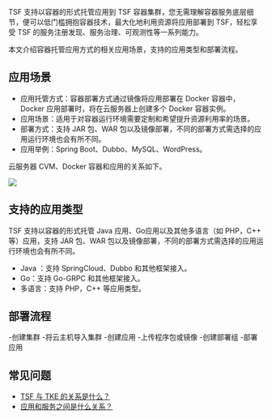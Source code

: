 TSF 支持以容器的形式托管应用到 TSF 容器集群，您无需理解容器服务底层细节，便可以低门槛拥抱容器技术，最大化地利用资源将应用部署到 TSF，轻松享受 TSF 的服务注册发现、服务治理、可观测性等一系列能力。

本文介绍容器托管应用方式的相关应用场景，支持的应用类型和部署流程。

## 应用场景

- 应用托管方式：容器部署方式通过镜像将应用部署在 Docker 容器中，Docker 应用部署时，将在云服务器上创建多个 Docker 容器实例。
- 应用场景：适用于对容器运行环境需要定制和希望提升资源利用率的场景。
- 部署方式：支持 JAR 包、WAR 包以及镜像部署，不同的部署方式需选择的应用运行环境也会有所不同。
- 应用举例：Spring Boot、Dubbo、MySQL、WordPress。

云服务器 CVM、Docker 容器和应用的关系如下。

![](https://qcloudimg.tencent-cloud.cn/raw/443554c8d5383cd7e93295a99f1cc918.jpg)



## 支持的应用类型

TSF 支持以容器的形式托管 Java 应用、Go应用以及其他多语言（如 PHP，C++ 等）应用，支持 JAR 包、WAR 包以及镜像部署，不同的部署方式需选择的应用运行环境也会有所不同。

- Java ：支持 SpringCloud、Dubbo 和其他框架接入。
- Go：支持 Go-GRPC 和其他框架接入。
- 多语言：支持 PHP，C++ 等应用类型。



## 部署流程

<dx-steps>
-创建集群
-将云主机导入集群
-创建应用
-上传程序包或镜像
-创建部署组
-部署应用
</dx-steps>

## 常见问题

- [TSF 与 TKE 的关系是什么？](https://cloud.tencent.com/document/product/649/43058#tsf-.E4.B8.8E-tke-.E7.9A.84.E5.85.B3.E7.B3.BB.E6.98.AF.E4.BB.80.E4.B9.88.EF.BC.9F)
- [应用和服务之间是什么关系？](https://cloud.tencent.com/document/product/649/43058#.E5.BA.94.E7.94.A8.E5.92.8C.E6.9C.8D.E5.8A.A1.E4.B9.8B.E9.97.B4.E6.98.AF.E4.BB.80.E4.B9.88.E5.85.B3.E7.B3.BB.EF.BC.9F)

